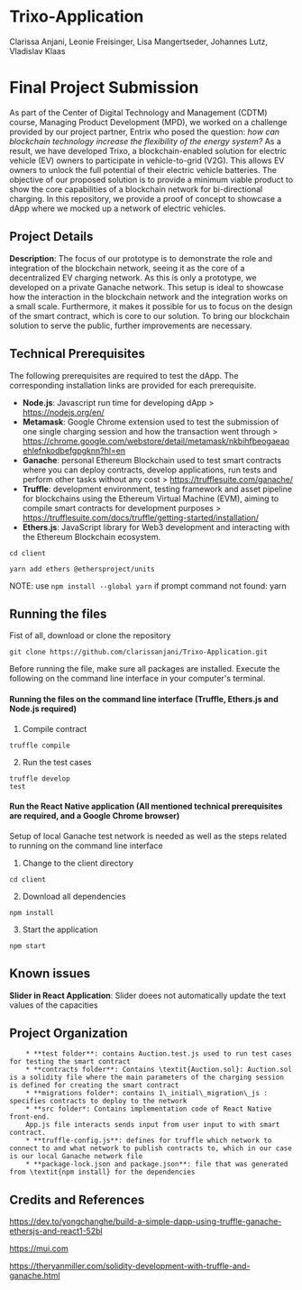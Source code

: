 # Trixo-Application
Clarissa Anjani, Leonie Freisinger, Lisa Mangertseder, Johannes Lutz, Vladislav Klaas

# Final Project Submission
As part of the Center of Digital Technology and Management (CDTM) course, Managing Product Development (MPD), we worked on a challenge provided by our project partner, Entrix who posed the question: *how can blockchain technology increase the flexibility of the energy system?* As a result, we have developed Trixo, a blockchain-enabled solution for electric vehicle (EV) owners to participate in vehicle-to-grid (V2G). This allows EV owners to unlock the full potential of their electric vehicle batteries. The objective of our proposed solution is to provide a minimum viable product to show the core capabilities of a blockchain network for bi-directional charging. In this repository, we provide a proof of concept to showcase a dApp where we mocked up a network of electric vehicles.

## Project Details
**Description**: The focus of our prototype is to demonstrate the role and integration of the blockchain network, seeing it as the core of a decentralized EV charging network. As this is only a prototype, we developed on a private Ganache network. This setup is ideal to showcase how the interaction in the blockchain network and the integration works on a small scale. Furthermore, it makes it possible for us to focus on the design of the smart contract, which is core to our solution. To bring our blockchain solution to serve the public, further improvements are necessary.

## Technical Prerequisites
The following prerequisites are required to test the dApp. The corresponding installation links are provided for each prerequisite. 
* **Node.js**: Javascript run time for developing dApp > https://nodejs.org/en/
* **Metamask**: Google Chrome extension used to test the submission of one single charging session and how the transaction went through > https://chrome.google.com/webstore/detail/metamask/nkbihfbeogaeaoehlefnkodbefgpgknn?hl=en
* **Ganache**: personal Ethereum Blockchain used to test smart contracts where you can deploy contracts, develop applications, run tests and perform other tasks without any cost > https://trufflesuite.com/ganache/
* **Truffle**: development environment, testing framework and asset pipeline for blockchains using the Ethereum Virtual Machine (EVM), aiming to compile smart contracts for development purposes > https://trufflesuite.com/docs/truffle/getting-started/installation/
* **Ethers.js**: JavaScript library for Web3 development and interacting with the Ethereum Blockchain ecosystem.
```
cd client
```
```
yarn add ethers @ethersproject/units
```
NOTE: use ```npm install --global yarn``` if prompt command not found: yarn


## Running the files
Fist of all, download or clone the repository
```
git clone https://github.com/clarissanjani/Trixo-Application.git
```

Before running the file, make sure all packages are installed. Execute the following on the command line interface in your computer's terminal. 

#### Running the files on the command line interface (Truffle, Ethers.js and Node.js required)
1. Compile contract

```
truffle compile
```

2. Run the test cases

```
truffle develop
test
```

#### Run the React Native application (All mentioned technical prerequisites are required, and a Google Chrome browser)
Setup of local Ganache test network is needed as well as the steps related to running on the command line interface
1. Change to the client directory

```
cd client
```

2. Download all dependencies

```
npm install
```

3. Start the application

```
npm start
```

## Known issues
**Slider in React Application**: Slider doees not automatically update the text values of the capacities

Project Organization
------------
        * **test folder**: contains Auction.test.js used to run test cases for testing the smart contract
        * **contracts folder**: Contains \textit{Auction.sol}: Auction.sol is a solidity file where the main parameters of the charging session is defined for creating the smart contract
        * **migrations folder*: contains 1\_initial\_migration\_js : specifies contracts to deploy to the network
        * **src folder*: Contains implementation code of React Native front-end.
        App.js file interacts sends input from user input to with smart contract.
        * **truffle-config.js**: defines for truffle which network to connect to and what network to publish contracts to, which in our case is our local Ganache network file
        * **package-lock.json and package.json**: file that was generated from \textit{npm install} for the dependencies


## Credits and References
https://dev.to/yongchanghe/build-a-simple-dapp-using-truffle-ganache-ethersjs-and-react1-52bl

https://mui.com

https://theryanmiller.com/solidity-development-with-truffle-and-ganache.html
